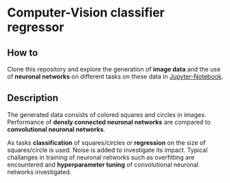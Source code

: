 # Computer-Vision classifier regressor

## How to
Clone this repository and explore the generation of **image data** and the use of **neuronal networks** on different tasks on these data in [Jupyter-Notebook](comparing_dense_to_conv_networks.ipynb).

## Description
The generated data consists of colored squares and circles in images. Performance of **densly connected neuronal networks** are compared to **convolutional neuronal networks**. 

As tasks **classification** of squares/circles or **regression** on the size of squares/circle is used. Noise is added to investigate its impact. Typical challanges in training of neuronal networks such as overfitting are encountered and **hyperparameter tuning** of convolutional neuronal networks investigated.
